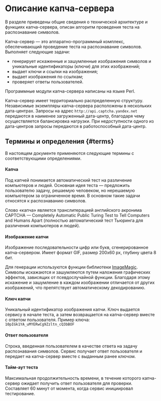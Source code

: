 # Описание капча-сервера

В разделе приведены общие сведения о технической архитектуре и функциях капча-сервера, описан алгоритм проведения теста на распознавание символов.

Капча-сервер — это аппаратно-программный комплекс, обеспечивающий проведение теста на распознавание символов. Выполняет следующие задачи:

- генерирует искаженные и зашумленные изображения символов и уникальные идентификаторы (ключи) для этих изображений;
- выдает ключи и ссылки на изображения;
- выдает изображения по ссылкам;
- проверяет ответы пользователей.

Программные модули капча-сервера написаны на языке Perl.

Капча-сервер имеет территориально распределенную структуру. Независимые экземпляры капча-сервера расположены в нескольких дата-центрах. Запросы на адрес `http://api.captcha.yandex.net` передаются в наименее загруженный дата-центр, благодаря чему осуществляется балансировка нагрузки. При недоступности одного из дата-центров запросы передаются в работоспособный дата-центр.

## Термины и определения {#terms}

В настоящем документе применяются следующие термины с соответствующими определениями.

#### Капча

Под капчей понимается автоматический тест на различение компьютеров и людей. Основная идея теста — предложить пользователю задачу, решаемую человеком, но нерешаемую компьютером за ограниченное время. В основном такие задачи относятся к распознаванию символов.

Слово «капча» является транслитерацией английского акронима CAPTCHA — Completely Automatic Public Turing Test to Tell Computers and Humans Apart (полностью автоматический тест Тьюринга для различения компьютеров и людей).

#### Изображение капчи

Изображение последовательности цифр или букв, сгенерированное капча-сервером. Имеет формат GIF, размер 200х60 px, глубину цвета 8 бит.

Для генерации используются функции библиотеки [ImageMagic](http://www.imagemagick.org). Символы искажаются и зашумляются путем наложения графических эффектов, зависящих от псевдослучайной функции. Благодаря этому искажение и зашумление в каждом изображении отличается от других изображений, что препятствует автоматическому декодированию.

#### Ключ капчи

Уникальный идентификатор изображения капчи. Ключ выдается сервису в начале теста, а затем возвращается на капча-сервер вместе с ответом пользователя. Пример ключа: `10pIGk1YA_uMYERwCg9Zzltn_cQ3bBOF`

#### Ответ пользователя
Строка, введенная пользователем в качестве ответа на задачу распознавания символов. Сервис получает ответ пользователя и передает на капча-сервер вместе с выданным ранее ключом.
#### Тайм-аут теста
Максимальная продолжительность времени, в течение которого капча-сервер ожидает получить ответ пользователя для проверки. Составляет 60 минут от момента, когда сервис инициировал тестирование.

